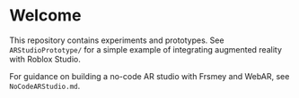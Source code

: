 # Welcome

This repository contains experiments and prototypes. See `ARStudioPrototype/` for a simple example of integrating augmented reality with Roblox Studio.

For guidance on building a no-code AR studio with Frsmey and WebAR, see `NoCodeARStudio.md`.
